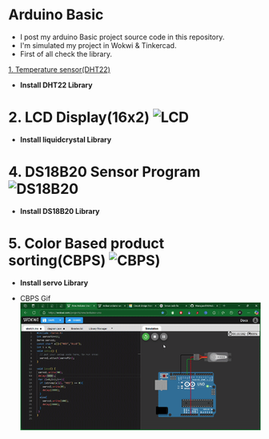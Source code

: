 # Arduino Basic 
- I post my arduino Basic project source code in this repository.
- I'm simulated my project in Wokwi & Tinkercad.
- First of all check the library.

[1. Temperature sensor(DHT22)](#https://github.com/Murugavel14/Arduino/blob/main/1.%20Temperature%20Sensor(DHT22))

- **Install DHT22 Library**

# 2. LCD Display(16x2) ![LCD](https://github.com/Murugavel14/Arduino/blob/main/2.%20LCD%20display%20(16x2))

- **Install liquidcrystal Library**

# 4. DS18B20 Sensor Program ![DS18B20](https://github.com/Murugavel14/Arduino/blob/main/4.%20DS18B20%20Sensor%20Program)

- **Install DS18B20 Library**

# 5. Color Based product sorting(CBPS) ![CBPS](https://github.com/Murugavel14/Arduino/blob/main/5.%20Color%20Based%20product%20sorting))

- **Install servo Library**

- CBPS Gif
  ![CBPS](https://github.com/Murugavel14/Arduino/blob/main/docs/servo.gif)
